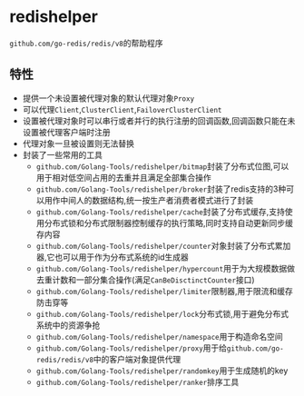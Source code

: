 # redishelper

`github.com/go-redis/redis/v8`的帮助程序

## 特性

+ 提供一个未设置被代理对象的默认代理对象`Proxy`
+ 可以代理`Client`,`ClusterClient`,`FailoverClusterClient`
+ 设置被代理对象时可以串行或者并行的执行注册的回调函数,回调函数只能在未设置被代理客户端时注册
+ 代理对象一旦被设置则无法替换
+ 封装了一些常用的工具
    + `github.com/Golang-Tools/redishelper/bitmap`封装了分布式位图,可以用于相对低空间占用的去重并且满足全部集合操作
    + `github.com/Golang-Tools/redishelper/broker`封装了redis支持的3种可以用作中间人的数据结构,统一按生产者消费者模式进行了封装
    + `github.com/Golang-Tools/redishelper/cache`封装了分布式缓存,支持使用分布式锁和分布式限制器控制缓存的执行策略,同时支持自动更新同步缓存内容
    + `github.com/Golang-Tools/redishelper/counter`对象封装了分布式累加器,它也可以用于作为分布式系统的id生成器
    + `github.com/Golang-Tools/redishelper/hypercount`用于为大规模数据做去重计数和一部分集合操作(满足`CanBeDisctinctCounter`接口)
    + `github.com/Golang-Tools/redishelper/limiter`限制器,用于限流和缓存防击穿等
    + `github.com/Golang-Tools/redishelper/lock`分布式锁,用于避免分布式系统中的资源争抢
    + `github.com/Golang-Tools/redishelper/namespace`用于构造命名空间
    + `github.com/Golang-Tools/redishelper/proxy`用于给`github.com/go-redis/redis/v8`中的客户端对象提供代理
    + `github.com/Golang-Tools/redishelper/randomkey`用于生成随机的key
    + `github.com/Golang-Tools/redishelper/ranker`排序工具
